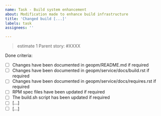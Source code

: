```yaml
---
name: Task - Build system enhancement
about: Modification made to enhance build infrastructure
title: 'Changed build [...]'
labels: task
assignees: ''

---
```

> estimate 1
Parent story: #XXXX

Done criteria:

- [ ] Changes have been documented in geopm/README.md if required
- [ ] Changes have been documented in geopm/service/docs/build.rst if required
- [ ] Changes have been documented in geopm/service/docs/requires.rst if required
- [ ] RPM spec files have been updated if required
- [ ] The build.sh script has been updated if required
- [ ] [...]
- [ ] [...]
